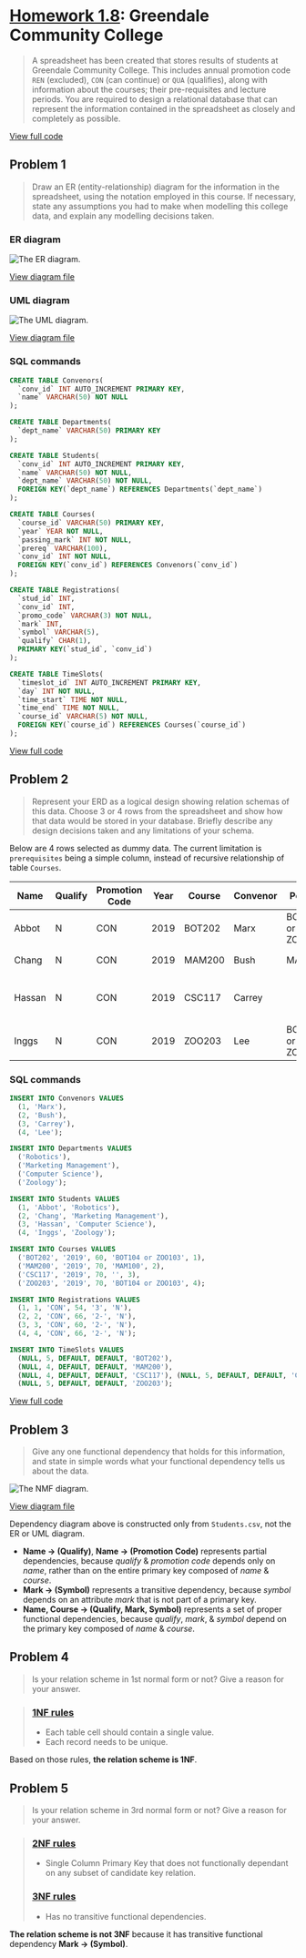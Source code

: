 # [Homework 1.8](https://github.com/hendraanggrian/IIT-CS425/blob/assets/assignments/hw1_8.pdf): Greendale Community College

> A spreadsheet has been created that stores results of students at Greendale
  Community College. This includes annual promotion code `REN` (excluded), `CON`
  (can continue) or `QUA` (qualifies), along with information about the courses;
  their pre-requisites and lecture periods. You are required to design a
  relational database that can represent the information contained in the
  spreadsheet as closely and completely as possible.

[View full code](https://github.com/hendraanggrian/IIT-CS425/blob/main/greendale-community-college/initialize.sql)

## Problem 1

> Draw an ER (entity-relationship) diagram for the information in the
  spreadsheet, using the notation employed in this course. If necessary, state
  any assumptions you had to make when modelling this college data, and explain
  any modelling decisions taken.

### ER diagram

![The ER diagram.](https://github.com/hendraanggrian/IIT-CS425/raw/assets/greendale-community-college/er.png)

[View diagram file](https://github.com/hendraanggrian/IIT-CS425/blob/main/greendale-community-college/er.drawio)

### UML diagram

![The UML diagram.](https://github.com/hendraanggrian/IIT-CS425/raw/assets/greendale-community-college/uml.png)

[View diagram file](https://github.com/hendraanggrian/IIT-CS425/blob/main/greendale-community-college/uml.drawio)

### SQL commands

```sql
CREATE TABLE Convenors(
  `conv_id` INT AUTO_INCREMENT PRIMARY KEY,
  `name` VARCHAR(50) NOT NULL
);

CREATE TABLE Departments(
  `dept_name` VARCHAR(50) PRIMARY KEY
);

CREATE TABLE Students(
  `conv_id` INT AUTO_INCREMENT PRIMARY KEY,
  `name` VARCHAR(50) NOT NULL,
  `dept_name` VARCHAR(50) NOT NULL,
  FOREIGN KEY(`dept_name`) REFERENCES Departments(`dept_name`)
);

CREATE TABLE Courses(
  `course_id` VARCHAR(50) PRIMARY KEY,
  `year` YEAR NOT NULL,
  `passing_mark` INT NOT NULL,
  `prereq` VARCHAR(100),
  `conv_id` INT NOT NULL,
  FOREIGN KEY(`conv_id`) REFERENCES Convenors(`conv_id`)
);

CREATE TABLE Registrations(
  `stud_id` INT,
  `conv_id` INT,
  `promo_code` VARCHAR(3) NOT NULL,
  `mark` INT,
  `symbol` VARCHAR(5),
  `qualify` CHAR(1),
  PRIMARY KEY(`stud_id`, `conv_id`)
);

CREATE TABLE TimeSlots(
  `timeslot_id` INT AUTO_INCREMENT PRIMARY KEY,
  `day` INT NOT NULL,
  `time_start` TIME NOT NULL,
  `time_end` TIME NOT NULL,
  `course_id` VARCHAR(5) NOT NULL,
  FOREIGN KEY(`course_id`) REFERENCES Courses(`course_id`)
);
```

[View full code](https://github.com/hendraanggrian/IIT-CS425/blob/main/greendale-community-college/initialize.sql)

## Problem 2

> Represent your ERD as a logical design showing relation schemas of this data.
  Choose 3 or 4 rows from the spreadsheet and show how that data would be stored
  in your database. Briefly describe any design decisions taken and any
  limitations of your schema.

Below are 4 rows selected as dummy data. The current limitation is
`prerequisites` being a simple column, instead of recursive relationship of
table `Courses`.

| Name | Qualify | Promotion Code | Year | Course | Convenor | Periods | Mark | Symbol |
| --- | --- | --- | --- | --- | --- | --- | --- | --- |
| Abbot | N | CON | 2019 | BOT202 | Marx | BOT104 or ZOO103 | 5th Daily	54 | 3 |
| Chang | N | CON | 2019 | MAM200 | Bush | MAM100 | 4th Daily | 66 | 2- |
| Hassan | N | CON | 2019 | CSC117 | Carrey | | 4th or 5th Daily | 60 | 2- |
| Inggs | N | CON | 2019 | ZOO203 | Lee | BOT104 or ZOO103 | 5th Daily	66 | 2- |

### SQL commands

```sql
INSERT INTO Convenors VALUES
  (1, 'Marx'),
  (2, 'Bush'),
  (3, 'Carrey'),
  (4, 'Lee');

INSERT INTO Departments VALUES
  ('Robotics'),
  ('Marketing Management'),
  ('Computer Science'),
  ('Zoology');

INSERT INTO Students VALUES
  (1, 'Abbot', 'Robotics'),
  (2, 'Chang', 'Marketing Management'),
  (3, 'Hassan', 'Computer Science'),
  (4, 'Inggs', 'Zoology');

INSERT INTO Courses VALUES
  ('BOT202', '2019', 60, 'BOT104 or ZOO103', 1),
  ('MAM200', '2019', 70, 'MAM100', 2),
  ('CSC117', '2019', 70, '', 3),
  ('ZOO203', '2019', 70, 'BOT104 or ZOO103', 4);

INSERT INTO Registrations VALUES
  (1, 1, 'CON', 54, '3', 'N'),
  (2, 2, 'CON', 66, '2-', 'N'),
  (3, 3, 'CON', 60, '2-', 'N'),
  (4, 4, 'CON', 66, '2-', 'N');

INSERT INTO TimeSlots VALUES
  (NULL, 5, DEFAULT, DEFAULT, 'BOT202'),
  (NULL, 4, DEFAULT, DEFAULT, 'MAM200'),
  (NULL, 4, DEFAULT, DEFAULT, 'CSC117'), (NULL, 5, DEFAULT, DEFAULT, 'CSC117'),
  (NULL, 5, DEFAULT, DEFAULT, 'ZOO203');
```

[View full code](https://github.com/hendraanggrian/IIT-CS425/blob/main/greendale-community-college/data.sql)

## Problem 3

> Give any one functional dependency that holds for this information, and state
  in simple words what your functional dependency tells us about the data.

![The NMF diagram.](https://github.com/hendraanggrian/IIT-CS425/raw/assets/greendale-community-college/nmf.png)

[View diagram file](https://github.com/hendraanggrian/IIT-CS425/blob/main/greendale-community-college/nmf.drawio)

Dependency diagram above is constructed only from `Students.csv`, not the ER or
UML diagram.

- **Name &rarr; (Qualify)**, **Name &rarr; (Promotion Code)** represents partial
  dependencies, because *qualify* & *promotion code* depends only on *name*,
  rather than on the entire primary key composed of *name* & *course*.
- **Mark &rarr; (Symbol)** represents a transitive dependency, because *symbol*
  depends on an attribute *mark* that is not part of a primary key.
- **Name, Course &rarr; (Qualify, Mark, Symbol)** represents a set of proper
  functional dependencies, because *qualify*, *mark*, & *symbol* depend on the
  primary key composed of *name* & *course*.

## Problem 4

> Is your relation scheme in 1st normal form or not? Give a reason for your
  answer.

> ### [1NF rules](../nmf.md#1nf-rules)
>
> - Each table cell should contain a single value.
> - Each record needs to be unique.

Based on those rules, **the relation scheme is 1NF**.

## Problem 5

> Is your relation scheme in 3rd normal form or not? Give a reason for your
  answer.

> ### [2NF rules](../nmf.md#2nf-rules)
>
> - Single Column Primary Key that does not functionally dependant on any subset
  of candidate key relation.
>
>
> ### [3NF rules](../nmf.md#1nf-rules)
>
> - Has no transitive functional dependencies.

**The relation scheme is not 3NF** because it has transitive functional
dependency **Mark → (Symbol)**.
